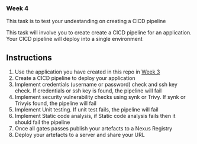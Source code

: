 ### Week 4
This task is to test your undestanding on creating a CICD pipeline

This task will involve you to create create a CICD pipeline for an application. Your CICD pipeline will deploy into a single environment 


## Instructions
1. Use the application you have created in this repo in [Week 3](../week-3/README.md)
2. Create a CICD pipeline to deploy your application
3. Implement credentials (username or password) check and ssh key check. If credentials or ssh key is found, the pipeline will fail
4. Implement security vulnerability checks using synk or Trivy. If synk or Trivyis found, the pipeline will fail
5. Implement Unit testing. If unit test fails, the pipeline will fail
6. Implement Static code analysis, if Static code analysis fails then it should fail the pipeline
9. Once all gates passes publish your artefacts to a Nexus Registry
10. Deploy your artefacts to a server and share your URL